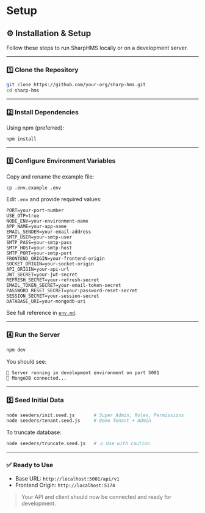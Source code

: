# Setup

## ⚙️ Installation & Setup

Follow these steps to run SharpHMS locally or on a development server.

---

### 1️⃣ Clone the Repository

```bash
git clone https://github.com/your-org/sharp-hms.git
cd sharp-hms
```

---

### 2️⃣ Install Dependencies

Using npm (preferred):

```bash
npm install
```

---

### 3️⃣ Configure Environment Variables

Copy and rename the example file:

```bash
cp .env.example .env
```

Edit `.env` and provide required values:

```env
PORT=your-port-number
USE_OTP=true
NODE_ENV=your-environment-name
APP_NAME=your-app-name
EMAIL_SENDER=your-email-address
SMTP_USER=your-smtp-user
SMTP_PASS=your-smtp-pass
SMTP_HOST=your-smtp-host
SMTP_PORT=your-smtp-port
FRONTEND_ORIGIN=your-frontend-origin
SOCKET_ORIGIN=your-socket-origin
API_ORIGIN=your-api-url
JWT_SECRET=your-jwt-secret
REFRESH_SECRET=your-refresh-secret
EMAIL_TOKEN_SECRET=your-email-token-secret
PASSWORD_RESET_SECRET=your-password-reset-secret
SESSION_SECRET=your-session-secret
DATABASE_URI=your-mongodb-uri
```

See full reference in [`env.md`](env.md).

---

### 4️⃣ Run the Server

```bash
npm dev
```

You should see:

```bash
🚀 Server running in development environment on port 5001
🔗 MongoDB connected...
```

---

### 5️⃣ Seed Initial Data

```bash
node seeders/init.seed.js       # Super Admin, Roles, Permissions
node seeders/tenant.seed.js     # Demo Tenant + Admin
```

To truncate database:

```bash
node seeders/truncate.seed.js   # ⚠️ Use with caution
```

---

### ✅ Ready to Use

* Base URL: `http://localhost:5001/api/v1`
* Frontend Origin: `http://localhost:5174`

> Your API and client should now be connected and ready for development.